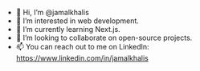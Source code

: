 - 👋 Hi, I’m @jamalkhalis
- 👀 I’m interested in web development.
- 🌱 I’m currently learning Next.js.
- 💞️ I’m looking to collaborate on open-source projects.
- 📫 You can reach out to me on LinkedIn: https://www.linkedin.com/in/jamalkhalis

<!---
jamalkhalis/jamalkhalis is a ✨ special ✨ repository because its `README.md` (this file) appears on your GitHub profile.
You can click the Preview link to take a look at your changes.
--->
